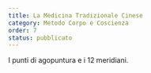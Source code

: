 ```yaml
---
title: La Medicina Tradizionale Cinese
category: Metodo Corpo e Coscienza
order: 7
status: pubblicato
---
```


I punti di agopuntura e i 12 meridiani.